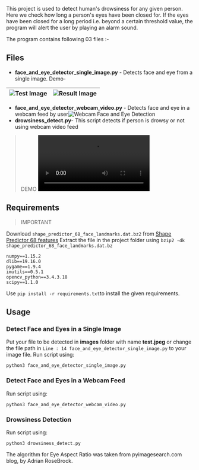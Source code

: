 This project is used to detect human's drowsiness for any given person. Here we check how long a person's eyes have been closed for. If the eyes have been closed for a long period i.e. beyond a certain threshold value, the program will alert the user by playing an alarm sound.

The program contains following 03 files :-
## Files
 - **face_and_eye_detector_single_image.py** - Detects face and eye from a single image.
 Demo-
 
|  ![Test Image](https://github.com/Tejasmahajan12/Drowsiness-Detection/blob/main/test.jpeg)| ![Result Image](https://github.com/Tejasmahajan12/Drowsiness-Detection/blob/main/result_face_detector_single_image.png) |
|---|---|

 - **face_and_eye_detector_webcam_video.py** - Detects face and eye in a webcam feed by user![Webcam Face and Eye Detection](https://github.com/Tejasmahajan12/Drowsiness-Detection/blob/main/webcam_face_eye_detect.png)
 - **drowsiness_detect.py**- This script detects if person is drowsy or not using webcam video feed

> DEMO
![Drowsiness Detection Demo](https://github.com/Tejasmahajan12/Drowsiness-Detection/blob/main/drowsy_detect_demo.webm)
 
 ## Requirements
> 
> IMPORTANT

  Download `shape_predictor_68_face_landmarks.dat.bz2` from [Shape Predictor 68 features](http://dlib.net/files/shape_predictor_68_face_landmarks.dat.bz2) 
  Extract the file in the project folder using 
  ``bzip2 -dk shape_predictor_68_face_landmarks.dat.bz``


    numpy==1.15.2
    dlib==19.16.0
    pygame==1.9.4
    imutils==0.5.1
    opencv_python==3.4.3.18
    scipy==1.1.0
Use `pip install -r requirements.txt`to install the given requirements.

## Usage

### Detect Face and Eyes in a Single Image
Put your file to be detected in **images** folder with name **test.jpeg** or change the file path in `Line : 14 face_and_eye_detector_single_image.py` to your image file.
Run script using:

    python3 face_and_eye_detector_single_image.py

### Detect Face and Eyes in a Webcam Feed
Run script using:

    python3 face_and_eye_detector_webcam_video.py
### Drowsiness Detection
Run script using:

    python3 drowsiness_detect.py

The algorithm for Eye Aspect Ratio was taken from pyimagesearch.com blog, by Adrian RoseBrock.

